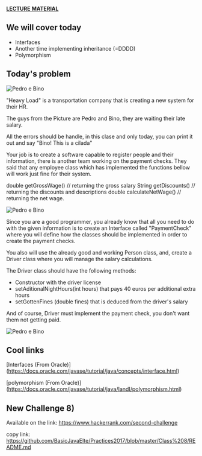 **[LECTURE MATERIAL](http://kitlei.web.elte.hu/segedanyagok/foliak/java/en-java-bsc/02object-orientation.pdf)**

## We will cover today

* Interfaces
* Another time implementing inheritance (=DDDD)
* Polymorphism  

## Today's problem

![Pedro e Bino](http://metropolitanafm.com.br/wp-content/uploads/2017/05/fd631eea3ca71aae07c46a0a9e74bb02_-pedro-e-bino-meme-pedro-e-bino_1920-1259-1024x671-690x452.jpeg)

"Heavy Load" is a transportation company that is creating a new system for their HR.

The guys from the Picture are Pedro and Bino, they are waiting their late salary.

All the errors should be handle, in this clase and only today, you can print it out and say "Bino! This is a cilada"


Your job is to create a software capable to register people and their information, there is another team working on the payment checks. They said that any employee class which has implemented the functions bellow will work just fine for their system.

double getGrossWage() // returning the gross salary
String getDiscounts() // returning the discounts and descriptions
double calculateNetWage() // returning the net wage.

![Pedro e Bino](http://cdn.naosalvo.com.br/2017/05/Carga-Pesada-1.jpg)

Since you are a good programmer, you already know that all you need to do with the given information is to create an Interface called "PaymentCheck" where you will define how the classes should be implemented in order to create the payment checks.

You also will use the already good and working Person class, and, create a Driver class where you will manage the salary calculations.

The Driver class should have the following methods:
* Constructor with the driver license
* setAditionalNightHours(int hours) that pays 40 euros per additional extra hours
* setGottenFines (double fines) that is deduced from the driver's salary

And of course, Driver must implement the payment check, you don't want them not getting paid.

![Pedro e Bino](http://www.tvhistoria.com.br/images/upload/070916-cargapesada-imagem7.jpg)


## Cool links
[Interfaces (From Oracle)] (https://docs.oracle.com/javase/tutorial/java/concepts/interface.html)

[polymorphism (From Oracle)] (https://docs.oracle.com/javase/tutorial/java/IandI/polymorphism.html)

## New Challenge 8)
Available on the link: https://www.hackerrank.com/second-challenge

copy link: https://github.com/BasicJavaElte/Practices2017/blob/master/Class%208/README.md
